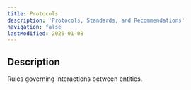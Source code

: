 ```yaml
---
title: Protocols
description: 'Protocols, Standards, and Recommendations'
navigation: false
lastModified: 2025-01-08
---
```


## Description

Rules governing interactions between entities.
